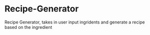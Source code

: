 # Recipe-Generator
Recipe Generator, takes in user input ingridents and generate a recipe based on the ingredient
